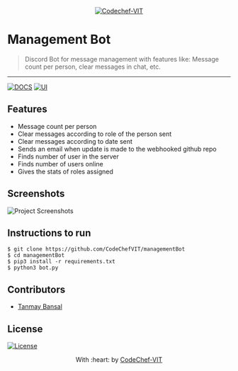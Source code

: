 <p align="center"><a href="http://www.codechefvit.com" target="_blank"><img src="https://s3.amazonaws.com/codechef_shared/sites/all/themes/abessive/logo-3.png" title="CodeChef-VIT" alt="Codechef-VIT"></a>
</p>

# Management Bot

> <Subtitle>
> Discord Bot for message management with features like: Message count per person, clear messages in chat, etc.

---
[![DOCS](https://img.shields.io/badge/Documentation-see%20docs-green?style=flat-square&logo=appveyor)](INSERT_LINK_FOR_DOCS_HERE) 
  [![UI ](https://img.shields.io/badge/User%20Interface-Link%20to%20UI-orange?style=flat-square&logo=appveyor)](INSERT_UI_LINK_HERE)




## Features
- Message count per person
- Clear messages according to role of the person sent
- Clear messages according to date sent
- Sends an email when update is made to the webhooked github repo
- Finds number of user in the server
- Finds number of users online 
- Gives the stats of roles assigned




## Screenshots
<img src="https://github.com/akshatvg/common-entry-test/raw/master/static/img/header.png" alt="Project Screenshots">

## Instructions to run

```
$ git clone https://github.com/CodeChefVIT/managementBot
$ cd managementBot
$ pip3 install -r requirements.txt
$ python3 bot.py
```

## Contributors
- <a href="https://github.com/<Contributor>">Tanmay Bansal</a>

## License

[![License](http://img.shields.io/:license-mit-blue.svg?style=flat-square)](http://badges.mit-license.org)

<p align="center">
	With :heart: by <a href="http://www.codechefvit.com" target="_blank">CodeChef-VIT</a>
</p>
